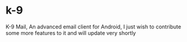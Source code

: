 k-9
===

K-9 Mail, An advanced email client for Android, I just wish to contribute some more features to it and will update very shortly
